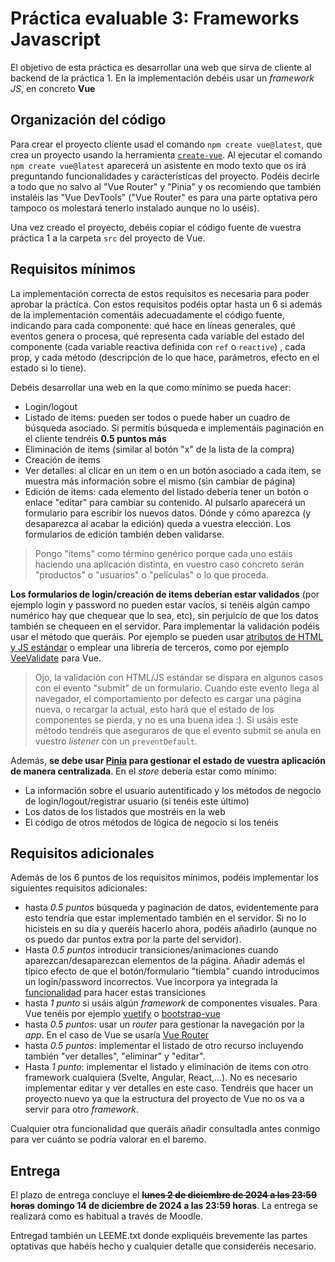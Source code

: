 # Práctica evaluable 3: Frameworks Javascript

El objetivo de esta práctica es desarrollar una web que sirva de cliente al backend de la práctica 1. En la implementación debéis usar un *framework JS*, en concreto **Vue**

## Organización del código

Para crear el proyecto cliente usad el comando `npm create vue@latest`, que crea un proyecto usando la herramienta [`create-vue`](https://github.com/vuejs/create-vue). Al ejecutar el comando `npm create vue@latest` aparecerá un asistente en modo texto que os irá preguntando funcionalidades y características del proyecto. Podéis decirle a todo que no salvo al "Vue Router" y "Pinia" y os recomiendo que también instaléis las "Vue DevTools" ("Vue Router" es para una parte optativa pero tampoco os molestará tenerlo instalado aunque no lo uséis).

Una vez creado el proyecto, debéis copiar el código fuente de vuestra práctica 1 a la carpeta `src` del proyecto de Vue.


## Requisitos mínimos

La implementación correcta de estos requisitos es necesaria para poder aprobar la práctica. Con estos requisitos podéis optar hasta un 6 si además de la implementación comentáis adecuadamente el código fuente, indicando para cada componente: qué hace en líneas generales, qué eventos genera o procesa, qué representa cada variable del estado del componente (cada variable reactiva definida con `ref` o `reactive`) , cada prop, y cada método (descripción de lo que hace, parámetros, efecto en el estado si lo tiene).

Debéis desarrollar una web en la que como mínimo se pueda hacer:

- Login/logout
- Listado de items: pueden ser todos o puede haber un cuadro de búsqueda asociado. Si permitís búsqueda e implementáis paginación en el cliente tendréis **0.5 puntos más**
- Eliminación de items (similar al botón "x" de la lista de la compra)
- Creación de items
- Ver detalles: al clicar en un item o en un botón asociado a cada item, se muestra más información sobre el mismo (sin cambiar de página)
- Edición de items: cada elemento del listado debería tener un botón o enlace "editar" para cambiar su contenido. Al pulsarlo aparecerá un formulario para escribir los nuevos datos. Dónde y cómo aparezca (y desaparezca al acabar la edición) queda a vuestra elección. Los formularios de edición también deben validarse.

> Pongo "items" como término genérico porque cada uno estáis haciendo una aplicación distinta, en vuestro caso concreto serán "productos" o "usuarios" o "películas" o lo que proceda.

**Los formularios de login/creación de items deberían estar validados** (por ejemplo login y password no pueden estar vacíos, si tenéis algún campo numérico hay que chequear que lo sea, etc), sin perjuicio de que los datos también se chequeen en el servidor. Para implementar la validación podéis usar el método que queráis. Por ejemplo se pueden usar [atributos de HTML y JS estándar](https://developer.mozilla.org/en-US/docs/Learn/Forms/Form_validation) o emplear una librería de terceros, como por ejemplo [VeeValidate](https://vee-validate.logaretm.com/v4/) para Vue.

> Ojo, la validación con HTML/JS estándar se dispara en algunos casos con el evento "submit" de un formulario. Cuando este evento llega al navegador, el comportamiento por defecto es cargar una página nueva, o recargar la actual, esto hará que el estado de los componentes se pierda, y no es una buena idea :). Si usáis este método tendréis que aseguraros de que el evento submit se anula en vuestro *listener* con un `preventDefault`.

Además, **se debe usar [Pinia](https://pinia.vuejs.org/) para gestionar el estado de vuestra aplicación de manera centralizada**. En el *store* debería estar como mínimo:

- La información sobre el usuario autentificado y los métodos de negocio de login/logout/registrar usuario (si tenéis este último)
- Los datos de los listados que mostréis en la web
- El código de otros métodos de lógica de negocio si los tenéis


## Requisitos adicionales

Además de los 6 puntos de los requisitos mínimos, podéis implementar los siguientes requisitos adicionales:

- hasta *0.5 puntos* búsqueda y paginación de datos, evidentemente para esto tendría que estar implementado también en el servidor. Si no lo hicisteis en su día y queréis hacerlo ahora, podéis añadirlo (aunque no os puedo dar puntos extra por la parte del servidor).
- Hasta *0.5 puntos* introducir transiciones/animaciones cuando aparezcan/desaparezcan elementos de la página. Añadir además el típico efecto de que el botón/formulario "tiembla" cuando introducimos un login/password incorrectos. Vue incorpora ya integrada la [funcionalidad](https://v3.vuejs.org/guide/transitions-overview.html#class-based-animations-transitions) para hacer estas transiciones
- hasta *1 punto* si usáis algún *framework* de componentes visuales. Para Vue tenéis por ejemplo [vuetify](https://vuetifyjs.com/en/) o [bootstrap-vue](https://bootstrap-vue.org/)
- hasta *0.5 puntos*: usar un *router* para gestionar la navegación por la *app*. En el caso de Vue se usaría [Vue Router](https://router.vuejs.org)
- hasta *0.5 puntos*: implementar el listado de otro recurso incluyendo también "ver detalles", "eliminar" y "editar".
- Hasta *1 punto*: implementar el listado y eliminación de items con otro framework cualquiera (Svelte, Angular, React,...). No es necesario implementar editar y ver detalles en este caso. Tendréis que hacer un proyecto nuevo ya que la estructura del proyecto de Vue no os va a servir para otro *framework*.

Cualquier otra funcionalidad que queráis añadir consultadla antes conmigo para ver cuánto se podría valorar en el baremo.

## Entrega

El plazo de entrega concluye el **~~lunes 2 de diciembre de 2024 a las 23:59 horas~~** **domingo 14 de diciembre de 2024 a las 23:59 horas**. La entrega se realizará como es habitual a través de Moodle.

Entregad también un LEEME.txt donde expliquéis brevemente las partes optativas que habéis hecho y cualquier detalle que consideréis necesario.
